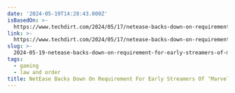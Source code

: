 ```yaml
---
date: '2024-05-19T14:28:43.000Z'
isBasedOn: >-
  https://www.techdirt.com/2024/05/17/netease-backs-down-on-requirement-for-early-streamers-of-marvel-game-to-not-critique-the-game/
link: >-
  https://www.techdirt.com/2024/05/17/netease-backs-down-on-requirement-for-early-streamers-of-marvel-game-to-not-critique-the-game/
slug: >-
  2024-05-19-netease-backs-down-on-requirement-for-early-streamers-of-marvel-game-to-n
tags:
  - gaming
  - law and order
title: NetEase Backs Down On Requirement For Early Streamers Of ‘Marvel’ Game To N
---
```

 
